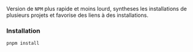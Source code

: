 Version de `NPM` plus rapide et moins lourd, syntheses les installations de plusieurs projets et favorise des liens à des installations.

### Installation 
```bash
pnpm install
```